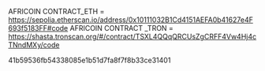 AFRICOIN CONTRACT_ETH  = https://sepolia.etherscan.io/address/0x10111032B1Cd4151AEFA0b41627e4F693f5183FF#code
AFRICOIN CONTRACT _TRON  = https://shasta.tronscan.org/#/contract/TSXL4QQqQRCUsZgCRFF4Vw4Hj4cTNndMXy/code

41b59536fb54338085e1b51d7fa8f7f8b33ce31401